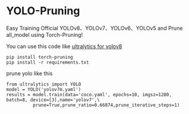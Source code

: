 # YOLO-Pruning
Easy Training Official YOLOv8、YOLOv7、YOLOv6、YOLOv5  and Prune all_model using Torch-Pruning!

You can use this code like [ultralytics for yolov8](https://github.com/ultralytics/ultralytics) 
```
pip install torch-pruning 
pip install -r requirements.txt
```

prune yolo like this
```
from ultralytics import YOLO
model = YOLO('yolov7m.yaml')
results = model.train(data='coco.yaml', epochs=10, imgsz=1280, batch=8, device=[3],name='yolov7',\
          prune=True,prune_ratio=0.66874,prune_iterative_steps=1)
```

